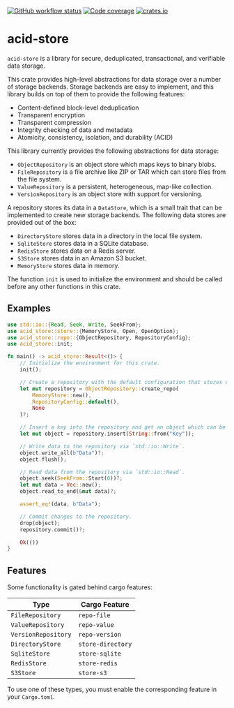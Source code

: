 [![GitHub workflow status](https://img.shields.io/github/workflow/status/lostatc/acid-store/Tests?style=flat-square)](https://github.com/lostatc/acid-store/actions?query=workflow%3ATests)
[![Code coverage](https://img.shields.io/codecov/c/github/lostatc/acid-store?style=flat-square)](https://codecov.io/gh/lostatc/acid-store)
[![crates.io](https://img.shields.io/crates/v/acid-store?style=flat-square)](https://crates.io/crates/acid-store)

# acid-store

`acid-store` is a library for secure, deduplicated, transactional, and verifiable data storage.

This crate provides high-level abstractions for data storage over a number of storage backends.
Storage backends are easy to implement, and this library builds on top of them to provide the
following features:
- Content-defined block-level deduplication
- Transparent encryption
- Transparent compression
- Integrity checking of data and metadata
- Atomicity, consistency, isolation, and durability (ACID)

This library currently provides the following abstractions for data storage:
- `ObjectRepository` is an object store which maps keys to binary blobs.
- `FileRepository` is a file archive like ZIP or TAR which can store files from the file system.
- `ValueRepository` is a persistent, heterogeneous, map-like collection.
- `VersionRepository` is an object store with support for versioning.

A repository stores its data in a `DataStore`, which is a small trait that can be implemented to
create new storage backends. The following data stores are provided out of the box:
- `DirectoryStore` stores data in a directory in the local file system.
- `SqliteStore` stores data in a SQLite database.
- `RedisStore` stores data on a Redis server.
- `S3Store` stores data in an Amazon S3 bucket.
- `MemoryStore` stores data in memory.

The function `init` is used to initialize the environment and should be called before any other
functions in this crate.

## Examples
```rust
use std::io::{Read, Seek, Write, SeekFrom};
use acid_store::store::{MemoryStore, Open, OpenOption};
use acid_store::repo::{ObjectRepository, RepositoryConfig};
use acid_store::init;

fn main() -> acid_store::Result<()> {
    // Initialize the environment for this crate.
    init();

    // Create a repository with the default configuration that stores data in memory.
    let mut repository = ObjectRepository::create_repo(
        MemoryStore::new(),
        RepositoryConfig::default(),
        None
    )?;

    // Insert a key into the repository and get an object which can be used to read/write data.
    let mut object = repository.insert(String::from("Key"));

    // Write data to the repository via `std::io::Write`.
    object.write_all(b"Data")?;
    object.flush();

    // Read data from the repository via `std::io::Read`.
    object.seek(SeekFrom::Start(0))?;
    let mut data = Vec::new();
    object.read_to_end(&mut data)?;

    assert_eq!(data, b"Data");

    // Commit changes to the repository.
    drop(object);
    repository.commit()?;

    Ok(())
}
```

## Features
Some functionality is gated behind cargo features:

Type | Cargo Feature
--- | ---
`FileRepository` | `repo-file`
`ValueRepository` | `repo-value`
`VersionRepository` | `repo-version`
`DirectoryStore` | `store-directory`
`SqliteStore` | `store-sqlite`
`RedisStore` | `store-redis`
`S3Store` | `store-s3`

To use one of these types, you must enable the corresponding feature in your `Cargo.toml`.
